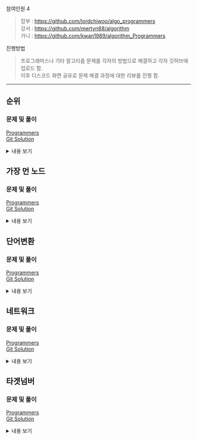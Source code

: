 참여인원 4
> 잡부 : https://github.com/lordchiwoo/algo_programmers  
> 강서 : https://github.com/mertyn88/algorithm  
> 가니 : https://github.com/kwan1989/algorithm_Programmers

진행방법
> 프로그래머스나 기타 알고리즘 문제를 각자의 방법으로 해결하고 각자 깃허브에 업로드 함.  
> 이후 디스코드 화면 공유로 문제 해결 과정에 대한 리뷰를 진행 함. 

---

## 순위
### 문제 및 풀이
[Programmers]()  
[Git Solution]()
<details markdown="1">
<summary>내용 보기</summary>

</details>


## 가장 먼 노드
### 문제 및 풀이
[Programmers](https://programmers.co.kr/learn/courses/30/lessons/49189)  
[Git Solution]()
<details markdown="1">
<summary>내용 보기</summary>

</details>


## 단어변환
### 문제 및 풀이
[Programmers](https://programmers.co.kr/learn/courses/30/lessons/43163)  
[Git Solution]()
<details markdown="1">
<summary>내용 보기</summary>

</details>


## 네트워크
### 문제 및 풀이
[Programmers](https://programmers.co.kr/learn/courses/30/lessons/43162)  
[Git Solution]()
<details markdown="1">
<summary>내용 보기</summary>

</details>


## 타겟넘버
### 문제 및 풀이
[Programmers](https://programmers.co.kr/learn/courses/30/lessons/43165)  
[Git Solution]()
<details markdown="1">
<summary>내용 보기</summary>

</details>

